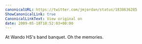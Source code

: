 ```yaml
---
canonicalURL: https://twitter.com/jmjordan/status/1838636285
ShowCanonicalLink: true
CanonicalLinkText: View original on
date: 2009-05-18T18:52:03+00:00
---
```

At Wando HS's band banquet. Oh the memories.